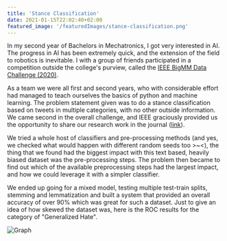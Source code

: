 ```yaml
---
title: 'Stance Classification'
date: 2021-01-15T22:02:40+02:00
featured_image: '/featuredImages/stance-classification.png'
---
```


In my second year of Bachelors in Mechatronics, I got very interested in AI.
The progress in AI has been extremely quick, and the extension of the field
to robotics is inevitable. I with a group of friends participated in a
competition outside the college's purview, called the
[IEEE BigMM Data Challenge (2020)](https://ieeexplore.ieee.org/xpl/conhome/9222464/proceeding).

As a team we were all first and second years, who with considerable effort
had managed to teach ourselves the basics of python and machine learning.
The problem statement given was to do a stance classification based on tweets
in multiple categories, with no other outside information. We came second in
the overall challenge, and IEEE graciously provided us the opportunity to share
our research work in the journal ([link](https://ieeexplore.ieee.org/document/9232641)).

We tried a whole host of classifiers and pre-processing methods (and yes, we
checked what would happen with different random seeds too >~<), the thing that
we found had the biggest impact with this text based, heavily biased dataset
was the pre-processing steps. The problem then became to find out which of
the available preprocessing steps had the largest impact, and how we could
leverage it with a simpler classifier.

We ended up going for a mixed model, testing multiple test-train splits,
stemming and lemmatization and built a system that provided an overall accuracy
of over 90% which was great for such a dataset. Just to give an idea of
how skewed the dataset was, here is the ROC results for the category of
"Generalized Hate".

![Graph](/images/stance-classification.png)
